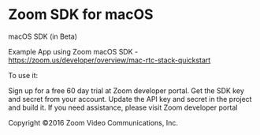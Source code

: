 # Zoom SDK for macOS

macOS SDK (in Beta)

Example App using Zoom macOS SDK - https://zoom.us/developer/overview/mac-rtc-stack-quickstart

To use it:

Sign up for a free 60 day trial at Zoom developer portal. Get the SDK key and secret from your account. Update the API key and secret in the project and build it. If you need assistance, please visit Zoom developer portal

Copyright ©2016 Zoom Video Communications, Inc.
